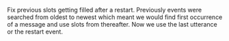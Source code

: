 Fix previous slots getting filled after a restart. Previously events were
searched from oldest to newest which meant we would find first occurrence of a
message and use slots from thereafter. Now we use the last utterance or the
restart event.
